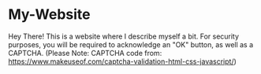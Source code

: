 # My-Website
Hey There! This is a website where I describe myself a bit. 
For security purposes, you will be required to acknowledge an "OK" button, as well as a CAPTCHA. 
(Please Note: CAPTCHA code from: https://www.makeuseof.com/captcha-validation-html-css-javascript/)

